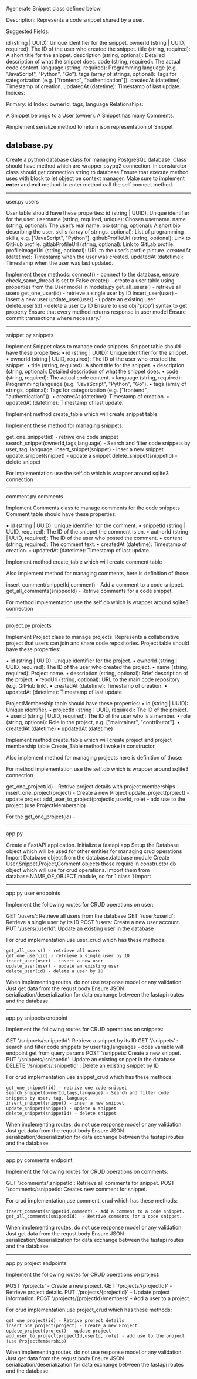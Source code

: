 #generate Snippet class defined below

Description: Represents a code snippet shared by a user.

Suggested Fields:

id (string | UUID): Unique identifier for the snippet.
ownerId (string | UUID, required): The ID of the user who created the snippet.
title (string, required): A short title for the snippet.
description (string, optional): Detailed description of what the snippet does.
code (string, required): The actual code content.
language (string, required): Programming language (e.g. "JavaScript", "Python", "Go").
tags (array of strings, optional): Tags for categorization (e.g. ["frontend", "authentication"]).
createdAt (datetime): Timestamp of creation.
updatedAt (datetime): Timestamp of last update.
Indices:

Primary: id
Index: ownerId, tags, language
Relationships:

A Snippet belongs to a User (owner).
A Snippet has many Comments.

#implement serialize method to return json representation of Snippet

database.py 
-----------
Create a python database class for managing PostgreSQL database.
Class should have method which are wrapper psypq2 connection.
In consturctor class should get connection string to database
Ensure that execute method uses with block to let object be context manager.
Make sure to implement __enter__ and __exit__ method. In enter method call the self connect method.

---------
user.py users

User table should have these properties: id (string | UUID): Unique identifier for the user.
username (string, required, unique): Chosen username.
name (string, optional): The user’s real name.
bio (string, optional): A short bio describing the user.
skills (array of strings, optional): List of programming skills, e.g. ["JavaScript", "Python"].
githubProfileUrl (string, optional): Link to GitHub profile.
gitlabProfileUrl (string, optional): Link to GitLab profile.
profileImageUrl (string, optional): URL to the user’s profile picture.
createdAt (datetime): Timestamp when the user was created.
updatedAt (datetime): Timestamp when the user was last updated.

Implement these methods:
connect() - connect to the database, ensure check_same_thread is set to False
create() - create a user table using properties from the User model in models.py
get_all_users() - retrieve all users
get_one_user(id) - retrieve a single user by ID
insert_user(user) - insert a new user
update_user(user) - update an existing user
delete_user(id) - delete a user by ID
Ensure to use obj['prop'] syntax to get property
Ensure that every method returns response in user model
Ensure commit transactions where necessary."

-------
snippet.py snippets

Implement Snippet class to manage code snippets. 
Snippet table should have these properties:
•	id (string | UUID): Unique identifier for the snippet.
•	ownerId (string | UUID, required): The ID of the user who created the snippet.
•	title (string, required): A short title for the snippet.
•	description (string, optional): Detailed description of what the snippet does.
•	code (string, required): The actual code content.
•	language (string, required): Programming language (e.g. "JavaScript", "Python", "Go").
•	tags (array of strings, optional): Tags for categorization (e.g. ["frontend", "authentication"]).
•	createdAt (datetime): Timestamp of creation.
•	updatedAt (datetime): Timestamp of last update.

Implement method create_table which will create snippet table

Implement these method for managing snippets:

get_one_snippet(id) - retrive one code snippet
search_snippet(ownerId,tags,language) - Search and filter code snippets by user, tag, language.
insert_snippet(snippet) - inser a new snippet
update_snippet(snippet) - update a snippet
delete_snippet(snippetId) - delete snippet

For implementation use the self.db which is wrapper around sqlite3 connection

----------------------

comment.py comments

Implement Comments class to manage comments for the code snippets
Comment table should have these properties:

•	id (string | UUID): Unique identifier for the comment.
•	snippetId (string | UUID, required): The ID of the snippet the comment is on.
•	authorId (string | UUID, required): The ID of the user who posted the comment.
•	content (string, required): The comment text.
•	createdAt (datetime): Timestamp of creation.
•	updatedAt (datetime): Timestamp of last update.

Implement method create_table which will create comment table

Also implement method for managing comments, here is definition of those:

insert_comment(snippetId,comment) - Add a comment to a code snippet.
get_all_comments(snippedId)  - Retrive comments for a code snippet.

For method implementation use the self.db which is wrapper around sqlite3 connection


----------------------

project.py  projects

Implement Project class to manage projects.
Represents a collaborative project that users can join and share code repositories.
Project table should have these properties:

•	id (string | UUID): Unique identifier for the project.
•	ownerId (string | UUID, required): The ID of the user who created the project.
•	name (string, required): Project name.
•	description (string, optional): Brief description of the project.
•	repoUrl (string, optional): URL to the main code repository (e.g. GitHub link).
•	createdAt (datetime): Timestamp of creation.
•	updatedAt (datetime): Timestamp of last update

ProjectMembership table should have these properties:
•	id (string | UUID): Unique identifier.
•	projectId (string | UUID, required): The ID of the project.
•	userId (string | UUID, required): The ID of the user who is a member.
•	role (string, optional): Role in the project, e.g. ["maintainer", "contributor"].
•	createdAt (datetime)
•	updatedAt (datetime)

Implement method create_table which will create project  and project membership table 
Create_Table method invoke in constructor

Also implement method for managing projects here is definition of those:

For method implementation use the self.db which is wrapper around sqlite3 connection

get_one_project(id) - Retrive project details with project memberships
insert_one_project(project) - Create a new Project
update_project(project) - update project
add_user_to_project(projectId,userId, role) - add use to the project (use ProjectMembership)

For the get_one_project(id) - 

---------------------------------------------------
app.py 

Create a FastAPI application. 
Initialize a fastapi app 
Setup the Database object which will be used for other entities for managing crud operations
Import Database object from the database.database module
Create User,Snippet,Project,Comment objects those require in constructor db object which will use for crud operations.
Import them from database.NAME_OF_OBJECT module, so for 1 class 1 import

---------------------------------------------------

app.py  user endpoints

Implement the following routes for CRUD operations on user:

GET '/users': Retrieve all users from the database 
GET '/user/:userId': Retrieve a single user by its ID 
POST 'users: Create a new user account.
PUT '/users/:userId': Update an existing user in the database 

For crud implementation use user_crud which has these methods:

    get_all_users() - retrieve all users
    get_one_user(id) - retrieve a single user by ID
    insert_user(user) - insert a new user
    update_user(user) - update an existing user
    delete_user(id) - delete a user by ID

When implementing routes, do not use response model or any validation. Just get data from the requst.body
Ensure JSON serialization/deserialization for data exchange between the fastapi routes and the database.

---------------------------------------------------

app.py  snippets endpoint

Implement the following routes for CRUD operations on snippets:

GET '/snippets/:snippetId': Retrieve a snippet by its ID 
GET '/snippets' : search and filter code snippets by user.tag,languages - does variable will endpoint get from query params
POST '/snippets: Create a new snippet.
PUT '/snippets/:snippetId': Update an existing snippet in the database 
DELETE '/snippets/:snippetId' : Delete an existing snippet by ID

For crud implementation use snippet_crud which has these methods:

    get_one_snippet(id) - retrive one code snippet
    search_snippet(ownerId,tags,language) - Search and filter code snippets by user, tag, language.
    insert_snippet(snippet) - inser a new snippet
    update_snippet(snippet) - update a snippet
    delete_snippet(snippetId) - delete snippet

When implementing routes, do not use response model or any validation. Just get data from the requst.body
Ensure JSON serialization/deserialization for data exchange between the fastapi routes and the database.

-----------------------------------------------

app.py comments endpoint


Implement the following routes for CRUD operations on comments:

GET '/comments/:snippetId': Retrieve all comments for snippet.
POST '/comments/:snippetId: Creates new comment for snippet.

For crud implementation use comment_crud which has these methods:

    insert_comment(snippetId,comment) - Add a comment to a code snippet.
    get_all_comments(snippedId)  - Retrive comments for a code snippet.

When implementing routes, do not use response model or any validation. Just get data from the requst.body
Ensure JSON serialization/deserialization for data exchange between the fastapi routes and the database.


----------------------------------------------------

app.py project endpoints

Implement the following routes for CRUD operations on project:

POST '/projects' - Create a new project.
GET '/projects/{projectId}' - Retrieve project details.
PUT '/projects/{projectId}' - Update project information.
POST '/projects/{projectId}/members' - Add a user to a project.

For crud implementation use project_crud which has these methods:

    get_one_project(id) - Retrive project details
    insert_one_project(project) - Create a new Project
    update_project(project) - update project
    add_user_to_project(projectId,userId, role) - add use to the project (use ProjectMembership)

When implementing routes, do not use response model or any validation. Just get data from the requst.body
Ensure JSON serialization/deserialization for data exchange between the fastapi routes and the database.





